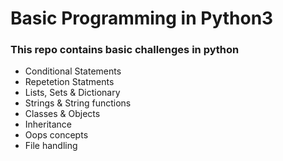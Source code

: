 <h1> Basic Programming in Python3</h1>

<h3>This repo contains basic challenges in python</h3>

<ul>
  <li>Conditional Statements</li>
  <li>Repetetion Statments</li>
  <li>Lists, Sets & Dictionary</li>
  <li>Strings & String functions</li>
  <li>Classes & Objects</li>
  <li>Inheritance</li>
  <li>Oops concepts</li>
  <li>File handling</li>
</ul>
